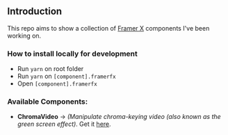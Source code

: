 ## Introduction

This repo aims to show a collection of [Framer X](https://www.framer.com/) components I've been working on.

### How to install locally for development

- Run `yarn` on root folder
- Run `yarn` on `[component].framerfx`
- Open `[component].framerfx`

### Available Components:

- **ChromaVideo** -> _(Manipulate chroma-keying video (also known as the green screen effect)_. Get it [here](https://packages.framer.com/?q=chromavideo).
